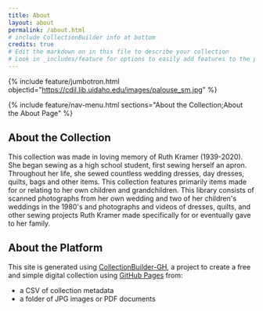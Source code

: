 ```yaml
---
title: About
layout: about
permalink: /about.html
# include CollectionBuilder info at bottom
credits: true
# Edit the markdown on in this file to describe your collection
# Look in _includes/feature for options to easily add features to the page
---
```


{% include feature/jumbotron.html objectid="https://cdil.lib.uidaho.edu/images/palouse_sm.jpg" %}

{% include feature/nav-menu.html sections="About the Collection;About the About Page" %}

## About the Collection
This collection was made in loving memory of Ruth Kramer (1939-2020).  She began sewing as a high school student, first sewing herself an apron.  Throughout her life, she sewed countless wedding dresses, day dresses, quilts, bags and other items.  This collection features primarily items made for or relating to her own children and grandchildren.  This library consists of scanned photographs from her own wedding and two of her children's weddings in the 1980's and photographs and videos of dresses, quilts, and other sewing projects Ruth Kramer made specifically for or eventually gave to her family.

## About the Platform

This site is generated using [CollectionBuilder-GH](https://collectionbuilding.github.io/gh/), a project to create a free and simple digital collection using [GitHub Pages](https://pages.github.com/) from: 

- a CSV of collection metadata
- a folder of JPG images or PDF documents
